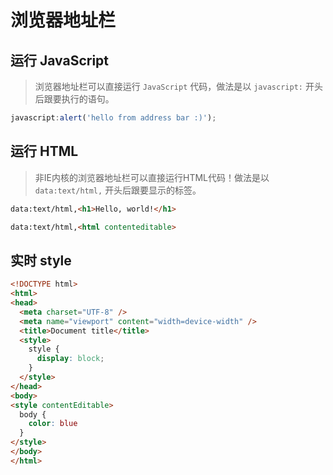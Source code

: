 # 浏览器地址栏

## 运行 JavaScript
> 浏览器地址栏可以直接运行 `JavaScript` 代码，做法是以 `javascript:` 开头后跟要执行的语句。
```js
javascript:alert('hello from address bar :)');
```

## 运行 HTML
> 非IE内核的浏览器地址栏可以直接运行HTML代码！做法是以 `data:text/html,` 开头后跟要显示的标签。
```html
data:text/html,<h1>Hello, world!</h1>
```
```html
data:text/html,<html contenteditable>
```

## 实时 style
```html
<!DOCTYPE html>
<html>
<head>
  <meta charset="UTF-8" />
  <meta name="viewport" content="width=device-width" />
  <title>Document title</title>
  <style>
    style {
      display: block;
    }
  </style>
</head>
<body>
<style contentEditable>
  body {
    color: blue
  }
</style>
</body>
</html>
```
